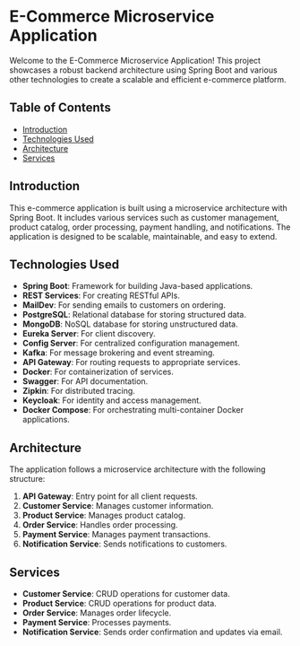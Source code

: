 # E-Commerce Microservice Application

Welcome to the E-Commerce Microservice Application! This project showcases a robust backend architecture using Spring Boot and various other technologies to create a scalable and efficient e-commerce platform.

## Table of Contents
- [Introduction](#introduction)
- [Technologies Used](#technologies-used)
- [Architecture](#architecture)
- [Services](#services)

## Introduction
This e-commerce application is built using a microservice architecture with Spring Boot. It includes various services such as customer management, product catalog, order processing, payment handling, and notifications. The application is designed to be scalable, maintainable, and easy to extend.

## Technologies Used
- **Spring Boot**: Framework for building Java-based applications.
- **REST Services**: For creating RESTful APIs.
- **MailDev**: For sending emails to customers on ordering.
- **PostgreSQL**: Relational database for storing structured data.
- **MongoDB**: NoSQL database for storing unstructured data.
- **Eureka Server**: For client discovery.
- **Config Server**: For centralized configuration management.
- **Kafka**: For message brokering and event streaming.
- **API Gateway**: For routing requests to appropriate services.
- **Docker**: For containerization of services.
- **Swagger**: For API documentation.
- **Zipkin**: For distributed tracing.
- **Keycloak**: For identity and access management.
- **Docker Compose**: For orchestrating multi-container Docker applications.

## Architecture
The application follows a microservice architecture with the following structure:
1. **API Gateway**: Entry point for all client requests.
2. **Customer Service**: Manages customer information.
3. **Product Service**: Manages product catalog.
4. **Order Service**: Handles order processing.
5. **Payment Service**: Manages payment transactions.
6. **Notification Service**: Sends notifications to customers.

## Services
- **Customer Service**: CRUD operations for customer data.
- **Product Service**: CRUD operations for product data.
- **Order Service**: Manages order lifecycle.
- **Payment Service**: Processes payments.
- **Notification Service**: Sends order confirmation and updates via email.

